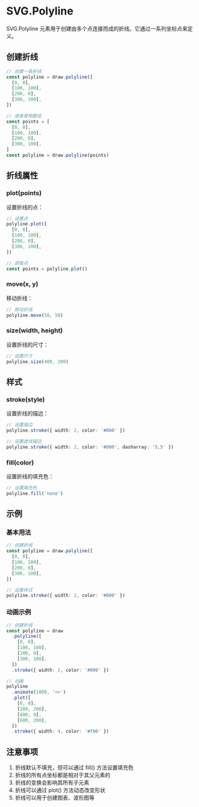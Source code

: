 # SVG.Polyline

SVG.Polyline 元素用于创建由多个点连接而成的折线。它通过一系列坐标点来定义。

## 创建折线

```ts
// 创建一条折线
const polyline = draw.polyline([
  [0, 0],
  [100, 100],
  [200, 0],
  [300, 100],
])

// 或者使用数组
const points = [
  [0, 0],
  [100, 100],
  [200, 0],
  [300, 100],
]
const polyline = draw.polyline(points)
```

## 折线属性

### plot(points)

设置折线的点：

```ts
// 设置点
polyline.plot([
  [0, 0],
  [100, 100],
  [200, 0],
  [300, 100],
])

// 获取点
const points = polyline.plot()
```

### move(x, y)

移动折线：

```ts
// 移动折线
polyline.move(50, 50)
```

### size(width, height)

设置折线的尺寸：

```ts
// 设置尺寸
polyline.size(400, 200)
```

## 样式

### stroke(style)

设置折线的描边：

```ts
// 设置描边
polyline.stroke({ width: 2, color: '#000' })

// 设置虚线描边
polyline.stroke({ width: 2, color: '#000', dasharray: '5,5' })
```

### fill(color)

设置折线的填充色：

```ts
// 设置填充色
polyline.fill('none')
```

## 示例

### 基本用法

```ts
// 创建折线
const polyline = draw.polyline([
  [0, 0],
  [100, 100],
  [200, 0],
  [300, 100],
])

// 设置样式
polyline.stroke({ width: 2, color: '#000' })
```

### 动画示例

```ts
// 创建折线
const polyline = draw
  .polyline([
    [0, 0],
    [100, 100],
    [200, 0],
    [300, 100],
  ])
  .stroke({ width: 2, color: '#000' })

// 动画
polyline
  .animate(1000, '<>')
  .plot([
    [0, 0],
    [200, 200],
    [400, 0],
    [600, 200],
  ])
  .stroke({ width: 4, color: '#f06' })
```

## 注意事项

1. 折线默认不填充，但可以通过 fill() 方法设置填充色
2. 折线的所有点坐标都是相对于其父元素的
3. 折线的变换会影响其所有子元素
4. 折线可以通过 plot() 方法动态改变形状
5. 折线可以用于创建图表、波形图等
